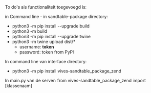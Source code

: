 <!-- Aan te vullen -->

To do's als functionaliteit toegevoegd is:

in Command line - in sandtable-package directory:
- python3 -m pip install --upgrade build
- python3 -m build
- python3 -m pip install --upgrade twine
-  python3 -m twine upload dist/*
    * username: __token__
    * password: token from PyPI

In command line van interface directory:
- python3 -m pip install vives-sandtable_package_zend

In main.py van de server: from vives-sandtable_package_zend import [klassenaam]